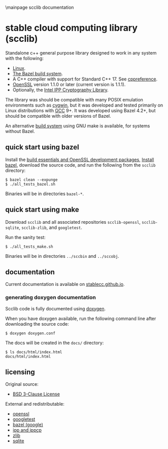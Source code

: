 \mainpage scclib documentation
# stable cloud computing library (scclib)

Standalone c++ general purpose library designed to work in any system with the following:
* [Linux](https://www.linux.org/).
* [The Bazel build system](https://bazel.build/).
* A C++ compiler with support for Standard C++ 17. See
[cppreference](https://en.cppreference.com/w/cpp/17).
* [OpenSSL](https://www.openssl.org) version 1.1.0 or later (current version is 1.1.1).
* Optionally, the [Intel IPP Cryptography Library](https://github.com/intel/ipp-crypto).

The library was should be compatible with many POSIX emulation environments such as
[cygwin](https://www.cygwin.com/), but it was developed and tested
primarily on Linux distributions with [GCC](https://gcc.gnu.org) 9+. It was developed using Bazel 4.2+, but should be compatible
with older versions of Bazel.

An alternative [build system](make/) using GNU make is available, for systems without Bazel.

## quick start using bazel

Install the [build essentials and OpenSSL development packages](dev_packages.md), [Install bazel](install_bazel.md),
download the source code, and run the following from the ```scclib``` directory:
```
$ bazel clean --expunge
$ ./all_tests_bazel.sh
```

Binaries will be in directories `bazel-*`.

## quick start using make

Download `scclib` and all associated repositories `scclib-openssl`, `scclib-sqlite`, `scclib-zlib`, and `googletest`.

Run the sanity test:
```
$ ./all_tests_make.sh
```

Binaries will be in directories `../sccbin` and `../sccobj`.

## documentation

Current documentation is available on
[stablecc.github.io](https://stablecc.github.io/scclib-doxygen/).

### generating doxygen documentation

Scclib code is fully documented using [doxygen](https://www.doxygen.nl/index.html).

When you have doxygen available, run the following command line after downloading the source
code:
```
$ doxygen doxygen.conf
```

The docs will be created in the `docs/` directory:
```
$ ls docs/html/index.html 
docs/html/index.html
```

## licensing

Original source:
* [BSD 3-Clause License](lic/bsd_3_clause.txt)

External and redistributable:
* [openssl](lic/openssl.txt)
* [googletest](lic/google.txt)
* [bazel (google)](lic/bazel.txt)
* [ipp and ippcp](lic/intel.txt)
* [zlib](lic/zlib.txt)
* [sqlite](lic/sqlite.txt)
